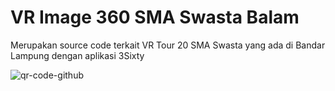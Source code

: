 # VR Image 360 SMA Swasta Balam
Merupakan source code terkait VR Tour 20 SMA Swasta yang ada di Bandar Lampung dengan aplikasi 3Sixty

![qr-code-github](https://github.com/Fikri-san/vr-image-360-sma-swasta-balam/assets/172207477/0e69f69a-faa5-4809-8b19-3c2174a1ccb6)

